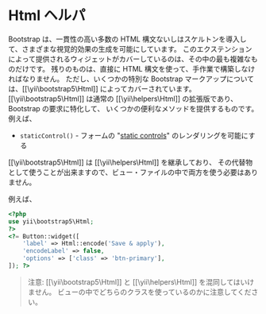 Html ヘルパ
===========

Bootstrap は、一貫性の高い多数の HTML 構文ないしはスケルトンを導入して、さまざまな視覚的効果の生成を可能にしています。
このエクステンションによって提供されるウィジェットがカバーしているのは、その中の最も複雑なものだけです。
残りのものは、直接に HTML 構文を使って、手作業で構築しなければなりません。
ただし、いくつかの特別な Bootstrap マークアップについては、[[\yii\bootstrap5\Html]] によってカバーされています。
[[\yii\bootstrap5\Html]] は通常の [[\yii\helpers\Html]] の拡張版であり、Bootstrap の要求に特化して、
いくつかの便利なメソッドを提供するものです。例えば、

 - `staticControl()` - フォームの "[static controls](https://getbootstrap.com/docs/5.1/forms/form-control/#readonly-plain-text)" のレンダリングを可能にする

[[\yii\bootstrap5\Html]] は [[\yii\helpers\Html]] を継承しており、
その代替物として使うことが出来ますので、ビュー・ファイルの中で両方を使う必要はありません。

例えば、

```php
<?php
use yii\bootstrap5\Html;
?>
<?= Button::widget([
    'label' => Html::encode('Save & apply'),
    'encodeLabel' => false,
    'options' => ['class' => 'btn-primary'],
]); ?>
```

> 注意: [[\yii\bootstrap5\Html]] と [[\yii\helpers\Html]] を混同してはいけません。
  ビューの中でどちらのクラスを使っているのかに注意してください。
